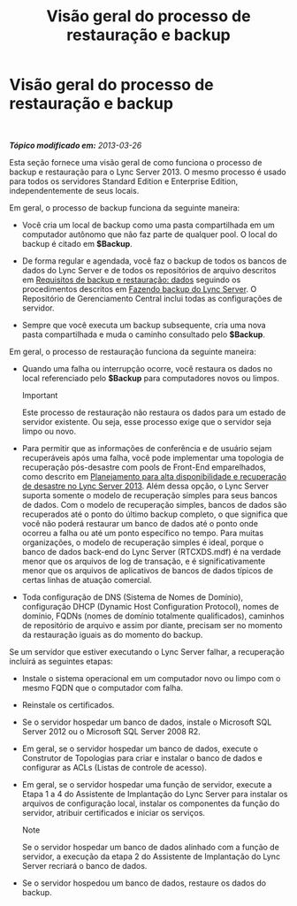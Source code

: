 ﻿---
title: Visão geral do processo de restauração e backup
TOCTitle: Visão geral do processo de restauração e backup
ms:assetid: e0f23b21-070f-4df5-b795-cea2f5338d85
ms:mtpsurl: https://technet.microsoft.com/pt-br/library/Hh202192(v=OCS.15)
ms:contentKeyID: 52057746
ms.date: 05/19/2016
mtps_version: v=OCS.15
ms.translationtype: HT
---

# Visão geral do processo de restauração e backup

 

_**Tópico modificado em:** 2013-03-26_

Esta seção fornece uma visão geral de como funciona o processo de backup e restauração para o Lync Server 2013. O mesmo processo é usado para todos os servidores Standard Edition e Enterprise Edition, independentemente de seus locais.

Em geral, o processo de backup funciona da seguinte maneira:

  - Você cria um local de backup como uma pasta compartilhada em um computador autônomo que não faz parte de qualquer pool. O local do backup é citado em **$Backup**.

  - De forma regular e agendada, você faz o backup de todos os bancos de dados do Lync Server e de todos os repositórios de arquivo descritos em [Requisitos de backup e restauração: dados](lync-server-2013-backup-and-restoration-requirements-data.md) seguindo os procedimentos descritos em [Fazendo backup do Lync Server](lync-server-2013-backing-up-lync-server.md). O Repositório de Gerenciamento Central inclui todas as configurações de servidor.

  - Sempre que você executa um backup subsequente, cria uma nova pasta compartilhada e muda o caminho consultado pelo **$Backup**.

Em geral, o processo de restauração funciona da seguinte maneira:

  - Quando uma falha ou interrupção ocorre, você restaura os dados no local referenciado pelo **$Backup** para computadores novos ou limpos.
    
    > [!important]  
    > Este processo de restauração não restaura os dados para um estado de servidor existente. Ou seja, esse processo exige que o servidor seja limpo ou novo.

  - Para permitir que as informações de conferência e de usuário sejam recuperáveis após uma falha, você pode implementar uma topologia de recuperação pós-desastre com pools de Front-End emparelhados, como descrito em [Planejamento para alta disponibilidade e recuperação de desastre no Lync Server 2013](lync-server-2013-planning-for-high-availability-and-disaster-recovery.md). Além dessa opção, o Lync Server suporta somente o modelo de recuperação simples para seus bancos de dados. Com o modelo de recuperação simples, bancos de dados são recuperados até o ponto do último backup completo, o que significa que você não poderá restaurar um banco de dados até o ponto onde ocorreu a falha ou até um ponto específico no tempo. Para muitas organizações, o modelo de recuperação simples é ideal, porque o banco de dados back-end do Lync Server (RTCXDS.mdf) é na verdade menor que os arquivos de log de transação, e é significativamente menor que os arquivos de aplicativos de bancos de dados típicos de certas linhas de atuação comercial.

  - Toda configuração de DNS (Sistema de Nomes de Domínio), configuração DHCP (Dynamic Host Configuration Protocol), nomes de domínio, FQDNs (nomes de domínio totalmente qualificados), caminhos de repositório de arquivo e assim por diante, precisam ser no momento da restauração iguais as do momento do backup.

Se um servidor que estiver executando o Lync Server falhar, a recuperação incluirá as seguintes etapas:

  - Instale o sistema operacional em um computador novo ou limpo com o mesmo FQDN que o computador com falha.

  - Reinstale os certificados.

  - Se o servidor hospedar um banco de dados, instale o Microsoft SQL Server 2012 ou o Microsoft SQL Server 2008 R2.

  - Em geral, se o servidor hospedar um banco de dados, execute o Construtor de Topologias para criar e instalar o banco de dados e configurar as ACLs (Listas de controle de acesso).

  - Em geral, se o servidor hospedar uma função de servidor, execute a Etapa 1 a 4 do Assistente de Implantação do Lync Server para instalar os arquivos de configuração local, instalar os componentes da função do servidor, atribuir certificados e iniciar os serviços.
    
    > [!note]  
    > Se o servidor hospedar um banco de dados alinhado com a função de servidor, a execução da etapa 2 do Assistente de Implantação do Lync Server recriará o banco de dados.

  - Se o servidor hospedou um banco de dados, restaure os dados do backup.

